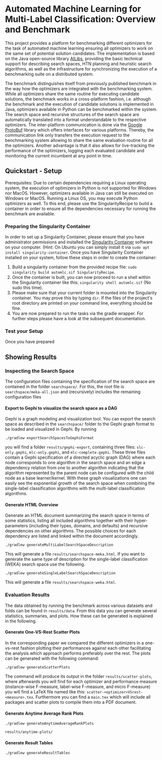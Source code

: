 # Automated Machine Learning for Multi-Label Classification: Overview and Benchmark

This project provides a platform for benchmarking different optimizers for the task of automated machine learning ensuring all optimizers to work on the same set of potential solution candidates. The implementation is based on the Java open-source library [AILibs](https://github.com/starlibs/AILibs), providing the basic technical support for describing search spaces, HTN planning and heuristic search algorithms, as well as the infrastructure for synchronizing the execution of a benchmarking suite on a distributed system.

The benchmark distinguishes itself from previously published benchmark in the way how the optimizers are integrated with the benchmarking system. While all optimizers share the same routine for executing candidate solutions, the benchmark works in a cross-platform fashion, i.e. although the benchmark and the execution of candidate solutions is implemented in Java, optimizers available in Python can be benchmarked within the system. The search space and recursive structures of the search space are automatically translated into a format understandable to the respective optimizers. The inter-platform communication is done via the [Google ProtoBuf](https://developers.google.com/protocol-buffers) library which offers interfaces for various platforms. Thereby, the communication link only transfers the execution request to the benchmarking system allowing to share the same evaluation routine for all the optimizers. Another advantage is that it also allows for live-tracking the performance of the optimizers, logging each evaluated candidate and monitoring the current incumbent at any point in time.


## Quickstart - Setup

Prerequisites: Due to certain dependencies requiring a Linux operating system, the execution of optimizers in Python is not supported for Windows nor MacOS. However, optimizers available in Java can still be executed on Windows or MacOS. Running a Linux OS, you may execute Python optimizers as well. To this end, please use the SingularityRecipe to build a container in order to ensure all the dependencies necessary for running the benchmark are available.

### Preparing the Singularity Container

In order to set up a Singularity Container, please ensure that you have administrator permissions and installed the [Singularity Container](https://sylabs.io/guides/3.6/user-guide/) software on your computer. (Hint: On Ubuntu you can simply install it via `sudo apt install singularity-container`. Once you have Singularity Container installed on your system, follow these steps in order to create the container:

1. Build a singularity container from the provided recipe file: `sudo singularity build automlc.sif SingularityRecipe`. 
2. Once the container is built, you can now proceed to run a shell within the Singularity container like this: `singularity shell automlc.sif` (No sudo this time).
3. Please make sure that your current folder is mounted into the Singularity container. You may prove this by typing `dir`. If the files of the project's root directory are printed on your command line, everything should be fine.
4. You are now prepared to run the tasks via the gradle wrapper. For further steps please have a look at the subsequent documentation.

### Test your Setup

Once you have prepared 

## Showing Results

### Inspecting the Search Space
The configuration files containing the specification of the search space are contained in the folder `searchspace/`. For this, the root file is `searchspace/meka-all.json` and (recursively) includes the remaining configuration files

#### Export to Gephi to visualize the search space as a DAG

Gephi is a graph modeling and visualization tool. You can export the search space as described in the `searchspace/` folder to the Gephi graph format to be loaded and visualized in Gephi. By running

```Shell
./gradlew exportSearchSpacesToGephiFormat
```

you will find a folder `results/gephi-export`, containing three files: `slc-only.gephi`, `mlc-only.gephi`, and `mlc-complete.gephi`. These three files contain a Gephi specification of a directed acyclic graph (DAG) where each node corresponds to one algorithm in the search space and an edge a dependency relation from one to another algorithm indicating that the algorithm represented by the parent node can be configured with the child node as a base learner/kernel. With these graph visualizations one can easily see the exponential growth of the search space when combining the single-label classification algorithms with the multi-label classification algorithms.

#### Generate HTML Overview
Generate an HTML document summarizing the search space in terms of some statistics, listing all included algorithms together with their hyper-parameters (including their types, domains, and defaults) and recursive dependencies on other algorithms. The possible choices for each dependency are listed and linked within the document accordingly.

```Shell
./gradlew generateMultiLabelSearchSpaceDescription
```

This will generate a file `results/searchspace-meka.html`. If you want to generate the same type of description for the single-label classification (WEKA) search space use the following.

```Shell
./gradlew generateSingleLabelSearchSpaceDescription
```

This will generate a file `results/searchspace-weka.html`.

### Evaluation Results

The data obtained by running the benchmark across various datasets and folds can be found in `results/data`. From this data you can generate several statistics, summaries, and plots. How these can be generated is explained in the following.

#### Generate One-VS-Rest Scatter Plots

In the corresponding paper we compared the different optimizers in a one-vs-rest fashion plotting their performances against each other facilitating the analysis which approach performs preferably over the rest. The plots can be generated with the following command:

```Shell
./gradlew generateScatterPlots
```

The command will produce its output in the folder `results/scatter-plots`, where afterwards you will find for each optimizer and performance measure (instance-wise F-measure, label-wise F-measure, and micro F-measure) you will find a LaTeX file named like this: `scatter-<optimizer>VSrest-<measure>.tex`. Furthermore you can find a `main.tex` which will include all packages and scatter plots to compile them into a PDF document.

#### Generate Anytime Average Rank Plots

```Shell
./gradlew generateAnytimeAverageRankPlots
```

`results/anytime-plots/`

#### Generate Result Tables

```Shell
./gradlew generateResultTables
```

